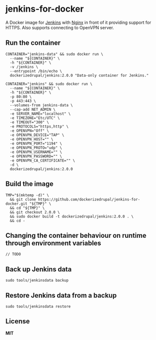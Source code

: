 # jenkins-for-docker

A Docker image for [Jenkins](http://jenkins-ci.org/) with [Nginx](http://nginx.org/) in front of it providing support for HTTPS. Also supports connecting to OpenVPN server.

## Run the container

    CONTAINER="jenkins-data" && sudo docker run \
      --name "${CONTAINER}" \
      -h "${CONTAINER}" \
      -v /jenkins \
      --entrypoint /bin/echo \
      dockerizedrupal/jenkins:2.0.0 "Data-only container for Jenkins."

    CONTAINER="jenkins" && sudo docker run \
      --name "${CONTAINER}" \
      -h "${CONTAINER}" \
      -p 80:80 \
      -p 443:443 \
      --volumes-from jenkins-data \
      --cap-add NET_ADMIN \
      -e SERVER_NAME="localhost" \
      -e TIMEZONE="Etc/UTC" \
      -e TIMEOUT="300" \
      -e PROTOCOLS="https,http" \
      -e OPENVPN="Off" \
      -e OPENVPN_DEVICE="TAP" \
      -e OPENVPN_HOST="" \
      -e OPENVPN_PORT="1194" \
      -e OPENVPN_PROTO="udp" \
      -e OPENVPN_USERNAME="" \
      -e OPENVPN_PASSWORD="" \
      -e OPENVPN_CA_CERTIFICATE="" \
      -d \
      dockerizedrupal/jenkins:2.0.0

## Build the image

    TMP="$(mktemp -d)" \
      && git clone https://github.com/dockerizedrupal/jenkins-for-docker.git "${TMP}" \
      && cd "${TMP}" \
      && git checkout 2.0.0 \
      && sudo docker build -t dockerizedrupal/jenkins:2.0.0 . \
      && cd -

## Changing the container behaviour on runtime through environment variables

    // TODO

## Back up Jenkins data

    sudo tools/jenkinsdata backup

## Restore Jenkins data from a backup

    sudo tools/jenkinsdata restore

## License

**MIT**
